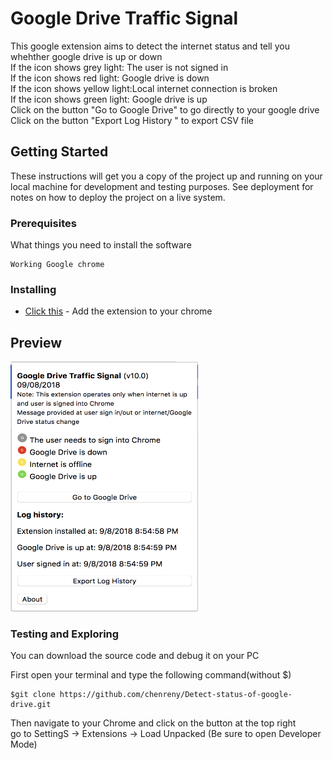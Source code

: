 # Google Drive Traffic Signal

This google extension aims to detect the internet status and tell you whehther google drive is up or down
<br>If the icon shows grey light: The user is not signed in
<br>If the icon shows red light: Google drive is down
<br>If the icon shows yellow light:Local internet connection is broken 
<br>If the icon shows green light: Google drive is up
<br> Click on the button "Go to Google Drive" to go directly to your google drive
<br> Click on the button "Export Log History " to export CSV file 


## Getting Started

These instructions will get you a copy of the project up and running on your local machine for development and testing purposes. See deployment for notes on how to deploy the project on a live system.

### Prerequisites

What things you need to install the software

```
Working Google chrome
```

### Installing

* [Click this](https://chrome.google.com/webstore/detail/google-drive-traffic-sign/geghjeinomfmkmkomcmblapajechpili?hl=en) - Add the extension to your chrome


## Preview
<img src="/img/popupscreenshot.png"  width="300" height="400" />


### Testing and Exploring

You can download the source code and debug it on your PC

First open your terminal and type the following command(without $)
```
$git clone https://github.com/chenreny/Detect-status-of-google-drive.git
```
Then navigate to your Chrome and click on the button at the top right 
<br> go to SettingS -> Extensions -> Load Unpacked (Be sure to open Developer Mode)



